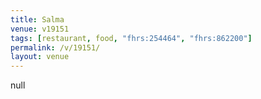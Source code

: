 ```yaml
---
title: Salma
venue: v19151
tags: [restaurant, food, "fhrs:254464", "fhrs:862200"]
permalink: /v/19151/
layout: venue
---
```

null